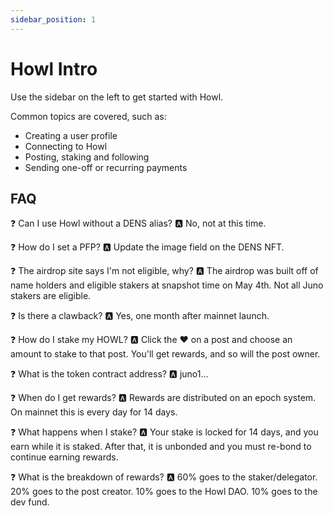 ```yaml
---
sidebar_position: 1
---
```


# Howl Intro

Use the sidebar on the left to get started with Howl.

Common topics are covered, such as:

- Creating a user profile
- Connecting to Howl
- Posting, staking and following
- Sending one-off or recurring payments

## FAQ

❓ Can I use Howl without a DENS alias?
🅰️ No, not at this time.

❓ How do I set a PFP?
🅰️ Update the image field on the DENS NFT.

❓ The airdrop site says I'm not eligible, why?
🅰️ The airdrop was built off of name holders and eligible stakers at snapshot time on May 4th. Not all Juno stakers are eligible.

❓ Is there a clawback?
🅰️ Yes, one month after mainnet launch.

❓ How do I stake my HOWL?
🅰️ Click the ❤️ on a post and choose an amount to stake to that post. You'll get rewards, and so will the post owner.

❓ What is the token contract address?
🅰️ juno1...

❓ When do I get rewards?
🅰️ Rewards are distributed on an epoch system. On mainnet this is every day for 14 days.

❓ What happens when I stake?
🅰️ Your stake is locked for 14 days, and you earn while it is staked. After that, it is unbonded and you must re-bond to continue earning rewards.

❓ What is the breakdown of rewards?
🅰️ 60% goes to the staker/delegator. 20% goes to the post creator. 10% goes to the Howl DAO. 10% goes to the dev fund.
